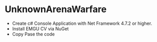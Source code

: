 # UnknownArenaWarfare

- Create c# Console Application with Net Framework 4.7.2 or higher.
- Install EMGU CV via NuGet
- Copy Pase the code
